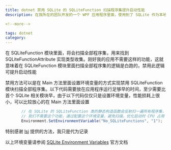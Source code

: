 ```yaml
---
title: dotnet 禁用 SQLite 的 SQLiteFunction 扫描程序集提升启动性能
description: 在我所在的团队开发的一个 WPF 应用程序里面，使用到了 SQLite 作为本地数据库。在优化启动性能过程中，发现了在启动过程一旦访问 SQLite 将会因为 SQLiteFunction 扫描程序集导致 CPU 损耗，从而影响启动性能。本文将告诉大家如何禁用 SQLite 的 SQLiteFunction 扫描程序集

<!--more-->

tags: dotnet
category: 
---
```


<!-- CreateTime:2024/2/20 10:26:01 -->

<!-- 发布 -->
<!-- 博客 -->

在 SQLiteFunction 模块里面，将会扫描全部程序集，用来找到 SQLiteFunctionAttribute 实现类型收集。刚好我的应用不需要这样的功能，这就意味着在 SQLiteFunction 模块里面扫描全部程序集的逻辑是白跑的，禁用此逻辑可提升启动性能

禁用方法可以是在 Main 方法里面设置环境变量的方式实现禁用 SQLiteFunction 模块扫描全部程序集。以下代码需要放在应用程序运行足够早的时间，至少需要比首个 SQLite 相关模块早，由于以下代码仅仅只是设置环境变量，性能损耗上很小，可以比较放心的在 Main 方法里面设置

```csharp
       // 在 SQLite 的 SQLiteFunction 类的静态构造函数会反射扫一遍所有程序集，找 SQLiteFunctionAttribute 特性
       // 我们不需要这个功能，通过配置这个环境变量，避免扫描，优化启动时 CPU 占用
       Environment.SetEnvironmentVariable("No_SQLiteFunctions", "1");
```

特别感谢 [lsj](https://blog.sdlsj.net/ ) 提供的方法，我只是代为记录

以上环境变量请参阅 [SQLite Environment Variables](https://system.data.sqlite.org/index.html/doc/216889c23b/Doc/Extra/Provider/environment.html ) 官方文档
